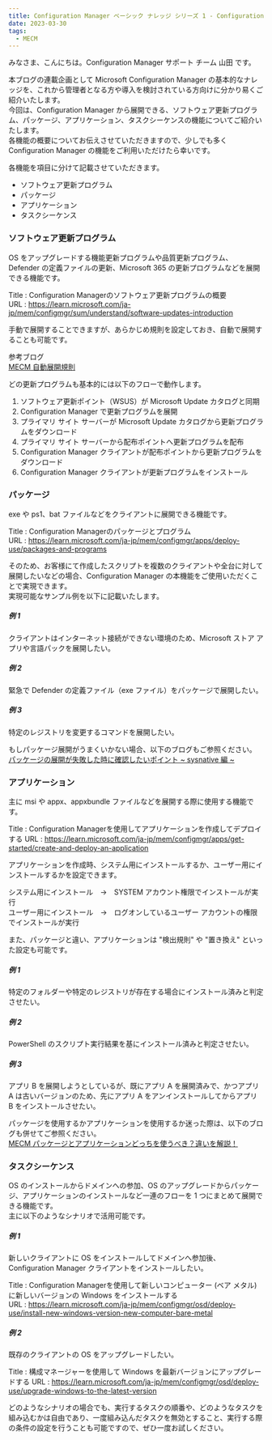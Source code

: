 ```yaml
---
title: Configuration Manager ベーシック ナレッジ シリーズ 1 - Configuration Manager から展開できる機能のご紹介
date: 2023-03-30
tags:
  - MECM
---
```


みなさま、こんにちは。Configuration Manager サポート チーム 山田 です。  
  
本ブログの連載企画として Microsoft Configuration Manager の基本的なナレッジを、これから管理者となる方や導入を検討されている方向けに分かり易くご紹介いたします。  
今回は、Configuration Manager から展開できる、ソフトウェア更新プログラム、パッケージ、アプリケーション、タスクシーケンスの機能についてご紹介いたします。  
各機能の概要についてお伝えさせていただきますので、少しでも多く Configuration Manager の機能をご利用いただけたら幸いです。  
  
各機能を項目に分けて記載させていただきます。  
  
- ソフトウェア更新プログラム  
- パッケージ  
- アプリケーション  
- タスクシーケンス  
  
### ソフトウェア更新プログラム  
OS をアップグレードする機能更新プログラムや品質更新プログラム、Defender の定義ファイルの更新、Microsoft 365 の更新プログラムなどを展開できる機能です。  
  
Title : Configuration Managerのソフトウェア更新プログラムの概要  
URL : https://learn.microsoft.com/ja-jp/mem/configmgr/sum/understand/software-updates-introduction  
  
手動で展開することできますが、あらかじめ規則を設定しておき、自動で展開することも可能です。  
  
参考ブログ  
[MECM 自動展開規則](https://jpmem.github.io/blog/mecm/20220706_01/)  
  
どの更新プログラムも基本的には以下のフローで動作します。  
  
1. ソフトウェア更新ポイント（WSUS）が Microsoft Update カタログと同期  
2. Configuration Manager で更新プログラムを展開  
3. プライマリ サイト サーバーが Microsoft Update カタログから更新プログラムをダウンロード  
4. プライマリ サイト サーバーから配布ポイントへ更新プログラムを配布  
5. Configuration Manager クライアントが配布ポイントから更新プログラムをダウンロード  
6. Configuration Manager クライアントが更新プログラムをインストール  
  
### パッケージ  
exe や ps1、bat ファイルなどをクライアントに展開できる機能です。  
  
Title : Configuration Managerのパッケージとプログラム  
URL : https://learn.microsoft.com/ja-jp/mem/configmgr/apps/deploy-use/packages-and-programs  
  
そのため、お客様にて作成したスクリプトを複数のクライアントや全台に対して展開したいなどの場合、Configuration Manager の本機能をご使用いただくことで実現できます。  
実現可能なサンプル例を以下に記載いたします。  
  
##### 例 1  
クライアントはインターネット接続ができない環境のため、Microsoft ストア アプリや言語パックを展開したい。  
  
##### 例 2  
緊急で Defender の定義ファイル（exe ファイル）をパッケージで展開したい。  
  
##### 例 3  
特定のレジストリを変更するコマンドを展開したい。  
  
もしパッケージ展開がうまくいかない場合、以下のブログもご参照ください。  
[パッケージの展開が失敗した時に確認したいポイント ~ sysnative 編 ~](https://jpmem.github.io/blog/mecm/20220125_01/)  
  
### アプリケーション  
主に msi や appx、appxbundle ファイルなどを展開する際に使用する機能です。  
  
Title : Configuration Managerを使用してアプリケーションを作成してデプロイする
URL : https://learn.microsoft.com/ja-jp/mem/configmgr/apps/get-started/create-and-deploy-an-application  
  
アプリケーションを作成時、システム用にインストールするか、ユーザー用にインストールするかを設定できます。  
  
システム用にインストール　→　SYSTEM アカウント権限でインストールが実行  
ユーザー用にインストール　→　ログオンしているユーザー アカウントの権限でインストールが実行  
  
また、パッケージと違い、アプリケーションは "検出規則" や "置き換え" といった設定も可能です。  
  
##### 例 1  
特定のフォルダーや特定のレジストリが存在する場合にインストール済みと判定させたい。  
  
##### 例 2   
PowerShell のスクリプト実行結果を基にインストール済みと判定させたい。
  
##### 例 3  
アプリ B を展開しようとしているが、既にアプリ A を展開済みで、かつアプリ A は古いバージョンのため、先にアプリ A をアンインストールしてからアプリ B をインストールさせたい。  
  
パッケージを使用するかアプリケーションを使用するか迷った際は、以下のブログも併せてご参照ください。  
[MECM パッケージとアプリケーションどっちを使うべき？違いを解説！](https://jpmem.github.io/blog/mecm/20220608_02/)  
  
### タスクシーケンス  
OS のインストールからドメインへの参加、OS のアップグレードからパッケージ、アプリケーションのインストールなど一連のフローを 1 つにまとめて展開できる機能です。  
主に以下のようなシナリオで活用可能です。  
  
##### 例 1  
新しいクライアントに OS をインストールしてドメインへ参加後、Configuration Manager クライアントをインストールしたい。  
  
Title : Configuration Managerを使用して新しいコンピューター (ベア メタル) に新しいバージョンの Windows をインストールする  
URL : https://learn.microsoft.com/ja-jp/mem/configmgr/osd/deploy-use/install-new-windows-version-new-computer-bare-metal  
  
##### 例 2  
既存のクライアントの OS をアップグレードしたい。  
  
Title : 構成マネージャーを使用して Windows を最新バージョンにアップグレードする
URL : https://learn.microsoft.com/ja-jp/mem/configmgr/osd/deploy-use/upgrade-windows-to-the-latest-version  
  
どのようなシナリオの場合でも、実行するタスクの順番や、どのようなタスクを組み込むかは自由であり、一度組み込んだタスクを無効とすること、実行する際の条件の設定を行うことも可能ですので、ぜひ一度お試しください。  